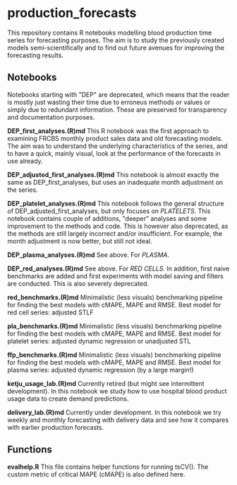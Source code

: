 # production_forecasts
This repository contains R notebooks modelling blood production time series for forecasting purposes. The aim is to study the previously created models semi-scientifically and to find out future avenues for improving the forecasting results.

## Notebooks
Notebooks starting with "DEP" are deprecated, which means that the reader is mostly just wasting their time due to erroneus methods or values or simply due to redundant information. These are preserved for transparency and documentation purposes.

**DEP_first_analyses.(R)md**
This R notebook was the first approach to examining FRCBS monthly product sales data and old forecasting models. The aim was to understand the underlying characteristics of the series, and to have a quick, mainly visual, look at the performance of the forecasts in use already.

**DEP_adjusted_first_analyses.(R)md**
This notebook is almost exactly the same as DEP_first_analyses, but uses an inadequate month adjustment on the series.

**DEP_platelet_analyses.(R)md**
This notebook follows the general structure of DEP_adjusted_first_analyses, but only focuses on *PLATELETS*. This notebook contains couple of additions, "deeper" analyses and some improvement to the methods and code. This is however also deprecated, as the methods are still largely incorrect and/or insufficient. For example, the month adjustment is now better, but still not ideal.

**DEP_plasma_analyses.(R)md**
See above. For *PLASMA*.

**DEP_red_analyses.(R)md**
See above. For *RED CELLS*. In addition, first naive benchmarks are added and first experiments with model saving and filters are conducted. This is also severely deprecated.

**red_benchmarks.(R)md**
Minimalistic (less visuals) benchmarking pipeline for finding the best models with cMAPE, MAPE and RMSE.
Best model for red cell series: adjusted STLF

**pla_benchmarks.(R)md**
Minimalistic (less visuals) benchmarking pipeline for finding the best models with cMAPE, MAPE and RMSE.
Best model for platelet series: adjusted dynamic regression or unadjusted STL

**ffp_benchmarks.(R)md**
Minimalistic (less visuals) benchmarking pipeline for finding the best models with cMAPE, MAPE and RMSE.
Best model for plasma series: adjusted dynamic regression (by a large margin!)

**ketju_usage_lab.(R)md**
Currently retired (but might see intermittent development). In this notebook we study how to use hospital blood product usage data to create demand predictions.

**delivery_lab.(R)md**
Currently under development. In this notebook we try weekly and monthly forecasting with delivery data and see how it compares with earlier production forecasts.

## Functions

**evalhelp.R**
This file contains helper functions for running tsCV(). The custom metric of critical MAPE (cMAPE) is also defined here.
